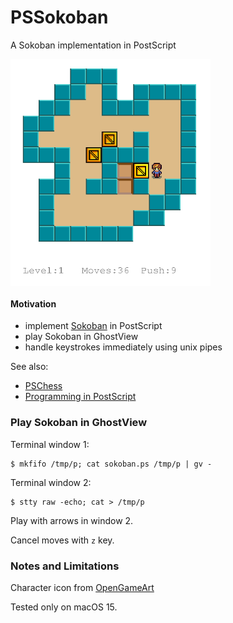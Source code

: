 # PSSokoban
A Sokoban implementation in PostScript

<img src="pssokoban.png" width="320" align="center"></src>

#### Motivation

- implement [Sokoban](https://en.wikipedia.org/wiki/Sokoban) in PostScript
- play Sokoban in GhostView
- handle keystrokes immediately using unix pipes

See also:

- [PSChess](https://github.com/nst/PSChess)
- [Programming in PostScript](https://seriot.ch/projects/programming_in_postscript.html)

### Play Sokoban in GhostView

Terminal window 1:

    $ mkfifo /tmp/p; cat sokoban.ps /tmp/p | gv -

Terminal window 2:
    
    $ stty raw -echo; cat > /tmp/p

Play with arrows in window 2.

Cancel moves with `z` key.

### Notes and Limitations

Character icon from [OpenGameArt](https://opengameart.org/sites/default/files/characters_1.png)

Tested only on macOS 15.
